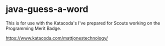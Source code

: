 # java-guess-a-word

This is for use with the Katacoda's I've prepared for Scouts working on the Programming Merit Badge.

https://www.katacoda.com/mattjonestechnology/